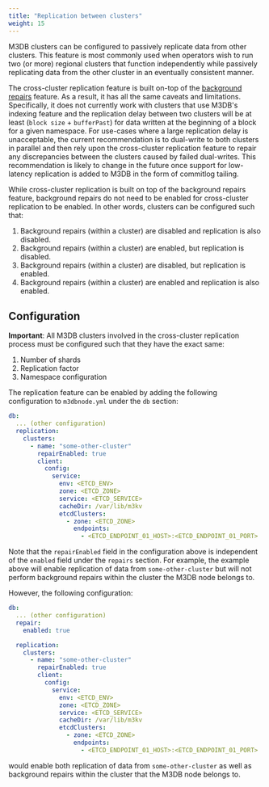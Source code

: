 ```yaml
---
title: "Replication between clusters"
weight: 15
---
```


M3DB clusters can be configured to passively replicate data from other clusters. This feature is most commonly used when operators wish to run two (or more) regional clusters that function independently while passively replicating data from the other cluster in an eventually consistent manner.

The cross-cluster replication feature is built on-top of the [background repairs](/v1.0/docs/operational_guide/repairs) feature. As a result, it has all the same caveats and limitations. Specifically, it does not currently work with clusters that use M3DB's indexing feature and the replication delay between two clusters will be at least (`block size` + `bufferPast`) for data written at the beginning of a block for a given namespace. For use-cases where a large replication delay is unacceptable, the current recommendation is to dual-write to both clusters in parallel and then rely upon the cross-cluster replication feature to repair any discrepancies between the clusters caused by failed dual-writes. This recommendation is likely to change in the future once support for low-latency replication is added to M3DB in the form of commitlog tailing.

While cross-cluster replication is built on top of the background repairs feature, background repairs do not need to be enabled for cross-cluster replication to be enabled. In other words, clusters can be configured such that:

1.  Background repairs (within a cluster) are disabled and replication is also disabled.
2.  Background repairs (within a cluster) are enabled, but replication is disabled.
3.  Background repairs (within a cluster) are disabled, but replication is enabled.
4.  Background repairs (within a cluster) are enabled and replication is also enabled.

## Configuration

**Important**: All M3DB clusters involved in the cross-cluster replication process must be configured such that they have the exact same:

1.  Number of shards
2.  Replication factor
3.  Namespace configuration

The replication feature can be enabled by adding the following configuration to `m3dbnode.yml` under the `db` section:

```yaml
db:
  ... (other configuration)
  replication:
    clusters:
      - name: "some-other-cluster"
        repairEnabled: true
        client:
          config:
            service:
              env: <ETCD_ENV>
              zone: <ETCD_ZONE>
              service: <ETCD_SERVICE>
              cacheDir: /var/lib/m3kv
              etcdClusters:
                - zone: <ETCD_ZONE>
                  endpoints:
                    - <ETCD_ENDPOINT_01_HOST>:<ETCD_ENDPOINT_01_PORT>
```

Note that the `repairEnabled` field in the configuration above is independent of the `enabled` field under the `repairs` section. For example, the example above will enable replication of data from `some-other-cluster` but will not perform background repairs within the cluster the M3DB node belongs to.

However, the following configuration:

```yaml
db:
  ... (other configuration)
  repair:
    enabled: true

  replication:
    clusters:
      - name: "some-other-cluster"
        repairEnabled: true
        client:
          config:
            service:
              env: <ETCD_ENV>
              zone: <ETCD_ZONE>
              service: <ETCD_SERVICE>
              cacheDir: /var/lib/m3kv
              etcdClusters:
                - zone: <ETCD_ZONE>
                  endpoints:
                    - <ETCD_ENDPOINT_01_HOST>:<ETCD_ENDPOINT_01_PORT>
```

would enable both replication of data from `some-other-cluster` as well as background repairs within the cluster that the M3DB node belongs to.

